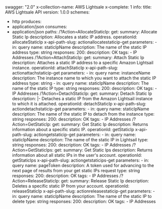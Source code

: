 swagger: "2.0"
x-collection-name: AWS Lightsale
x-complete: 1
info:
  title: AWS Lightsale API
  version: 1.0.0
schemes:
- http
produces:
- application/json
consumes:
- application/json
paths:
  /?Action=AllocateStaticIp:
    get:
      summary: Allocate Static Ip
      description: Allocates a static IP address.
      operationId: allocateStaticIp
      x-api-path-slug: actionallocatestaticip-get
      parameters:
      - in: query
        name: staticIpName
        description: The name of the static IP address
        type: string
      responses:
        200:
          description: OK
      tags:
      - IP Addresses
  /?Action=AttachStaticIp:
    get:
      summary: Attach Static Ip
      description: Attaches a static IP address to a specific Amazon Lightsail instance.
      operationId: attachStaticIp
      x-api-path-slug: actionattachstaticip-get
      parameters:
      - in: query
        name: instanceName
        description: The instance name to which you want to attach the static IP address
        type: string
      - in: query
        name: staticIpName
        description: The name of the static IP
        type: string
      responses:
        200:
          description: OK
      tags:
      - IP Addresses
  /?Action=DetachStaticIp:
    get:
      summary: Detach Static Ip
      description: |-
        Detaches a static IP from the Amazon Lightsail instance to which it is
              attached.
      operationId: detachStaticIp
      x-api-path-slug: actiondetachstaticip-get
      parameters:
      - in: query
        name: staticIpName
        description: The name of the static IP to detach from the instance
        type: string
      responses:
        200:
          description: OK
      tags:
      - IP Addresses
  /?Action=GetStaticIp:
    get:
      summary: Get Static Ip
      description: Returns information about a specific static IP.
      operationId: getStaticIp
      x-api-path-slug: actiongetstaticip-get
      parameters:
      - in: query
        name: staticIpName
        description: The name of the static IP in Lightsail
        type: string
      responses:
        200:
          description: OK
      tags:
      - IP Addresses
  /?Action=GetStaticIps:
    get:
      summary: Get Static Ips
      description: Returns information about all static IPs in the user's account.
      operationId: getStaticIps
      x-api-path-slug: actiongetstaticips-get
      parameters:
      - in: query
        name: pageToken
        description: A token used for advancing to the next page of results from your
          get static IPs      request
        type: string
      responses:
        200:
          description: OK
      tags:
      - IP Addresses
  /?Action=ReleaseStaticIp:
    get:
      summary: Release Static Ip
      description: Deletes a specific static IP from your account.
      operationId: releaseStaticIp
      x-api-path-slug: actionreleasestaticip-get
      parameters:
      - in: query
        name: staticIpName
        description: The name of the static IP to delete
        type: string
      responses:
        200:
          description: OK
      tags:
      - IP Addresses